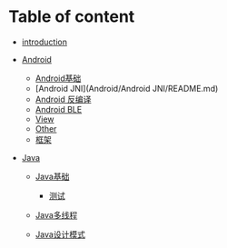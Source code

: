 
# Table of content

* [introduction](README.md)

* [Android](Android/README.md)
    * [Android基础](Android/Android基础/README.md)
    * [Android JNI](Android/Android JNI/README.md)    
    * [Android 反编译](Android/Android反编译/README.md)
    * [Android BLE](Android/Ble/README.md)
    * [View](Android/View/README.md)    
    * [Other](Android/Other/README.md)   
    * [框架](Android/框架/README.md)   

* [Java](Java/README.md)
    * [Java基础](Java/Java基础/README.md)
         * [测试](Java输入输出操作.md)
           [](Java关键字.md)[](Java泛型.md)

    * [Java多线程](Java/Java多线程/README.md)
    * [Java设计模式](Java/设计模式/README.md)    




[](Java泛型.md)
[](Java集合.md)
[](Lambda表达式.md)
[](String、StringBuffer、StringBuilder区别.md)



